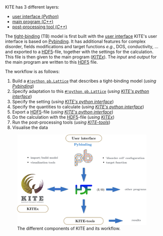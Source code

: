 KITE has 3 different layers:

* [user interface (*Python*)][kitepython]
* [main program (*C++*)][kitex]
* [post-processing tool (*C++*)][kitetools]
 
The [tight-binding][tightbinding] (TB) model is first built with the [user interface][kitepython]
KITE's user interface is based on [Pybinding].
It has additional features for complex disorder, fields modifications
and target functions *e.g*., DOS, conductivity, ...
and exported to a [HDF5]-file, together with the settings for the calculation.
This file is then given to the main program (*[KITEx][kitex]*).
The *input* and *output* for the main program are written to this [HDF5] file.

The workflow is as follows:

1. Build a [`#!python pb.Lattice`][lattice] that describes a tight-binding model (*using [Pybinding]*)
2. Specify adaptation to this [`#!python pb.Lattice`][lattice] (*using [KITE's python interface][kitepython]*)
3. Specify the setting (*using [KITE's python interface][kitepython]*)
4. Specify the quantities to calculate (*using [KITE's python interface][kitepython]*)
5. Export a [HDF5]-file (*using [KITE's python interface][kitepython]*)
6. Do the calculation with the [HDF5]-file (*using [KITEx][kitex]*)
7. Run the post-processing tools (*using [KITE-tools][kitetools]*)
8. Visualise the data

<div>
  <figure>
    <img src="../../assets/images/getting_started/schematic_kite.png" width="600px" />
    <figcaption>The different components of KITE and its workflow.</figcaption>
  </figure>
</div>

[HDF5]: https://www.hdfgroup.org
[Pybinding]: https://docs.pybinding.site/en/stable
[lattice]: https://docs.pybinding.site/en/stable/_api/pybinding.Lattice.html

[tightbinding]: ../background/tight_binding.md

[kitepython]: ../api/kite.md
[kitex]: ../api/kitex.md
[kitetools]: ../api/kite-tools.md